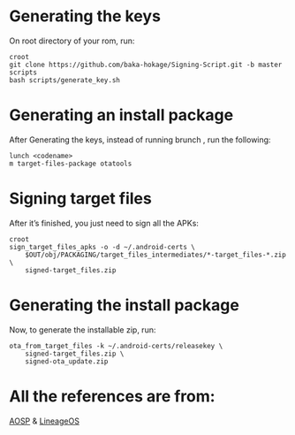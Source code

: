 # Generating the keys
On root directory of your rom, run:

    croot
    git clone https://github.com/baka-hokage/Signing-Script.git -b master scripts
    bash scripts/generate_key.sh


# Generating an install package
After Generating the keys, instead of running brunch , run the following: 

    lunch <codename>
    m target-files-package otatools


# Signing target files

After it’s finished, you just need to sign all the APKs: 

    croot 
    sign_target_files_apks -o -d ~/.android-certs \
        $OUT/obj/PACKAGING/target_files_intermediates/*-target_files-*.zip \
        signed-target_files.zip


# Generating the install package

Now, to generate the installable zip, run:

    ota_from_target_files -k ~/.android-certs/releasekey \
        signed-target_files.zip \
        signed-ota_update.zip


# All the references are from:

[AOSP](https://source.android.com/devices/tech/ota/sign_builds) &
[LineageOS](https://wiki.lineageos.org/signing_builds)
